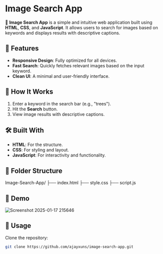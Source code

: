 # Image Search App

🌟 **Image Search App** is a simple and intuitive web application built using **HTML**, **CSS**, and **JavaScript**. It allows users to search for images based on keywords and displays results with descriptive captions.

## 📸 Features

- **Responsive Design**: Fully optimized for all devices.
- **Fast Search**: Quickly fetches relevant images based on the input keyword.
- **Clean UI**: A minimal and user-friendly interface.

## 🚀 How It Works

1. Enter a keyword in the search bar (e.g., "trees").
2. Hit the **Search** button.
3. View image results with descriptive captions.

## 🛠️ Built With

- **HTML**: For the structure.
- **CSS**: For styling and layout.
- **JavaScript**: For interactivity and functionality.

## 📂 Folder Structure

Image-Search-App/ ├── index.html ├── style.css ├── script.js


## 🎥 Demo
![Screenshot 2025-01-17 215646](https://github.com/user-attachments/assets/825304d8-4af9-4386-ae74-2e2a2271f484)


## 📖 Usage

 Clone the repository:  
   ```bash
   git clone https://github.com/ajayxuns/image-search-app.git
